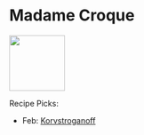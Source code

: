 # Madame Croque

<img src="http://api.adorable.io/avatars/100/mmecroque%40flavor.magazine" height="100" width="100" />

Recipe Picks:

- Feb: [Korvstroganoff](../recipe/feb/Korvstrogannoff.md)

